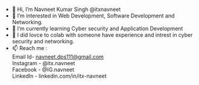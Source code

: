 - 👋 Hi, I’m Navneet Kumar Singh @itxnavneet
- 👀 I’m interested in Web Development, Software Development and Networking.
- 🌱 I’m currently learning Cyber security and Application Development
- 💞️ I did lovce to colab with someone have experience and intrest in cyber security and networking.
- 📫 Reach me :             
    Email Id- navneet.dps111@gmail.com          
    Instagram - @itx.navneet              
    Facebook - @IG.navneet            
    LinkedIn - linkedin.com/in/itx-navneet            

<!---
itxnavneet/itxnavneet is a ✨ special ✨ repository because its `README.md` (this file) appears on your GitHub profile.
You can click the Preview link to take a look at your changes.
--->
